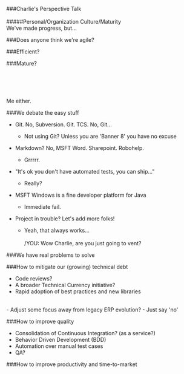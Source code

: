 
###Charlie's Perspective Talk
<br /><br />
#####Personal/Organization Culture/Maturity
<br />
We've made progress, but...




###Does anyone think we're agile?

###Efficient? 

###Mature?

<br /><br /><br /><br />
Me either.




###We debate the easy stuff

- Git. No, Subversion. Git. TCS. No, Git...
  - Not using Git?  Unless you are 'Banner 8' you have no excuse

- Markdown?  No, MSFT Word. Sharepoint.  Robohelp. 
  - Grrrrr.  

- "It's ok you don't have automated tests, you can ship..."
  - Really?

- MSFT Windows is a fine developer platform for Java
  - Immediate fail. 

- Project in trouble?  Let's add more folks!
  - Yeah, that always works...
<br /><br />
/YOU:  Wow Charlie, are you just going to vent?




###We have real problems to solve





###How to mitigate our (growing) technical debt

- Code reviews?  
- A broader Technical Currency initiative?
 - Rapid adoption of best practices and new libraries
<br />
- Adjust some focus away from legacy ERP evolution?
- Just say 'no'




###How to improve quality

- Consolidation of Continuous Integration?  (as a service?)
- Behavior Driven Development (BDD) 
- Automation over manual test cases
- QA?




###How to improve productivity and time-to-market

